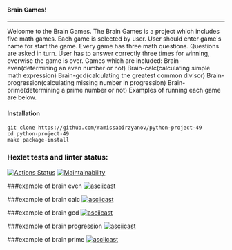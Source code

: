 #### Brain Games!


---


Welcome to the Brain Games.
The Brain Games is a project which includes five math games.
Each game is selected by user. User should enter game's name for start the game.
Every game has three math questions. Questions are asked in turn.
User has to answer correctly three times for winning, overwise the game is over.
Games which are included:
Brain-even(determining an even number or not)
Brain-calc(calculating simple math expression)
Brain-gcd(calculating the greatest common divisor)
Brain-progression(calculating missing number in progression)
Brain-prime(determining a prime number or not)
Examples of running each game are below.


#### Installation


```
git clone https://github.com/ramissabirzyanov/python-project-49
cd python-project-49
make package-install
```


### Hexlet tests and linter status:
[![Actions Status](https://github.com/ramisphoto/python-project-49/workflows/hexlet-check/badge.svg)](https://github.com/ramisphoto/python-project-49/actions)
[![Maintainability](https://api.codeclimate.com/v1/badges/99b0d981cd00b575104c/maintainability)](https://codeclimate.com/github/ramissabirzyanov/python-project-49/maintainability)


###example of brain even
[![asciicast](https://asciinema.org/a/Sqwd3aaivBkomchcBBAlplZ01.svg)](https://asciinema.org/a/Sqwd3aaivBkomchcBBAlplZ01)


###example of brain calc
[![asciicast](https://asciinema.org/a/s5RtL7PEdiDTvh8B9lB1fenZu.svg)](https://asciinema.org/a/s5RtL7PEdiDTvh8B9lB1fenZu)


###example of brain gcd
[![asciicast](https://asciinema.org/a/zQCXg6oDtb2k3rSTngmzUAVFK.svg)](https://asciinema.org/a/zQCXg6oDtb2k3rSTngmzUAVFK)


###example of brain progression
[![asciicast](https://asciinema.org/a/kPJASp8vKAvs0MDbzwSoVVa4r.svg)](https://asciinema.org/a/kPJASp8vKAvs0MDbzwSoVVa4r)


###example of brain prime
[![asciicast](https://asciinema.org/a/0oJo3xEdOKjs9mgEWaxzJPTFN.svg)](https://asciinema.org/a/0oJo3xEdOKjs9mgEWaxzJPTFN)
